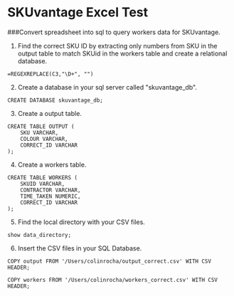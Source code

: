 # SKUvantage Excel Test
###Convert spreadsheet into sql to query workers data for SKUvantage.

1. Find the correct SKU ID by extracting only numbers from SKU in the output table to match SKUid in the workers table and create a relational database.
```
=REGEXREPLACE(C3,"\D+", "")
```
2. Create a database in your sql server called "skuvantage_db".
```
CREATE DATABASE skuvantage_db;
```
3. Create a output table.
```
CREATE TABLE OUTPUT (
    SKU VARCHAR, 
    COLOUR VARCHAR,
    CORRECT_ID VARCHAR
);
```
4. Create a workers table.
```
CREATE TABLE WORKERS (
    SKUID VARCHAR, 
    CONTRACTOR VARCHAR,
    TIME_TAKEN NUMERIC,
    CORRECT_ID VARCHAR
);
```
5. Find the local directory with your CSV files.
```
show data_directory;
```
6. Insert the CSV files in your SQL Database.
```
COPY output FROM '/Users/colinrocha/output_correct.csv' WITH CSV HEADER; 

COPY workers FROM '/Users/colinrocha/workers_correct.csv' WITH CSV HEADER; 
```

